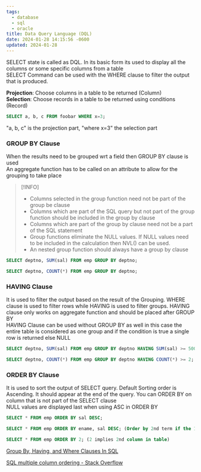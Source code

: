 ```yaml
---
tags:
  - database
  - sql
  - oracle
title: Data Query Language (DQL)
date: 2024-01-28 14:15:56 -0600
updated: 2024-01-28
---
```


SELECT state is called as DQL. In its basic form its used to display all the columns or some specific columns from a table  
SELECT Command can be used with the WHERE clause to filter the output that is produced.

**Projection**: Choose columns in a table to be returned (Column)  
**Selection**: Choose records in a table to be returned using conditions (Record)

````sql
SELECT a, b, c FROM foobar WHERE x=3;
````

"a, b, c" is the projection part, "where x=3" the selection part

### GROUP BY Clause

When the results need to be grouped wrt a field then GROUP BY clause is used  
An aggregate function has to be called on an attribute to allow for the grouping to take place

 > [!INFO]
 > * Columns selected in the group function need not be part of the group be clause
 > * Columns which are part of the SQL query but not part of the group function should be included in the group by clause
 > * Columns which are part of the group by clause need not be a part of the SQL statement
 > * Group functions eliminate the NULL values. If NULL values need to be included in the calculation then NVL() can be used.
 > * An nested group function should always have a group by clause

````sql
SELECT deptno, SUM(sal) FROM emp GROUP BY deptno;

SELECT deptno, COUNT(*) FROM emp GROUP BY deptno;
````

### HAVING Clause

It is used to filter the output based on the result of the Grouping. WHERE clause is used to filter rows while HAVING is used to filter groups. HAVING clause only works on aggregate function and should be placed after GROUP BY  
HAVING Clause can be used without GROUP BY as well in this case the entire table is considered as one group and if the condition is true a single row is returned else NULL

````sql
SELECT deptno, SUM(sal) FROM emp GROUP BY deptno HAVING SUM(sal) >= 5000;

SELECT deptno, COUNT(*) FROM emp GROUP BY deptno HAVING COUNT(*) >= 2;
````

### ORDER BY Clause

It is used to sort the output of SELECT query. Default Sorting order is Ascending. It should appear at the end of the query. You can ORDER BY on column that is not part of the SELECT clause  
NULL values are displayed last when using ASC in ORDER BY

````sql
SELECT * FROM emp ORDER BY sal DESC;

SELECT * FROM emp ORDER BY ename, sal DESC; (Order by 2nd term if the 1st is equal)

SELECT * FROM emp ORDER BY 2; (2 implies 2nd column in table)
````

[Group By, Having, and Where Clauses In SQL](https://www.c-sharpcorner.com/blogs/group-by-with-having-where-clause-in-sql)  

[SQL multiple column ordering - Stack Overflow](https://stackoverflow.com/questions/2051162/sql-multiple-column-ordering)
